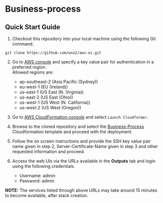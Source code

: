 # Business-process

## Quick Start Guide

1. Checkout this repository into your local machine using the following Git command.
```
git clone https://github.com/wso2/aws-ei.git
```

2. Go to [AWS console](https://console.aws.amazon.com/ec2/v2/home#KeyPairs:sort=keyName) and specify a key value pair for authentication in a preferred region. <br>
Allowed regions are:<br>
   * ap-southeast-2 (Asia Pacific (Sydney))<br>
   * eu-west-1 (EU (Ireland))<br>
   * us-east-1 (US East (N. Virginia))<br>
   * us-east-2 (US East (Ohio))<br>
   * us-west-1 (US West (N. California))<br>
   * us-west-2 (US West (Oregon))<br>

3. Go to [AWS CloudFormation console](https://console.aws.amazon.com/cloudformation/home) and select ``Launch Cloudformer``.

4. Browse to the cloned repository and select the [Business-Process](https://github.com/wso2/aws-ei/tree/master/business-process) Cloudformation template and proceed with the deployment.

5. Follow the on screen instructions and provide the SSH key value pair name given in step 2, Server-Certificate-Name given in step 3 and other requested information and proceed.

6. Access the web UIs via the URLs available in the **Outputs** tab and login using the following credentials.
   * Username: admin <br>
   * Password: admin

**NOTE:** The services listed through above URLs may take around 15 minutes to become available, after stack creation.
